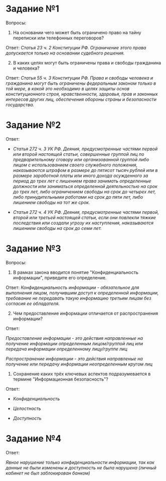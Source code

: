 # **Задание №1**

Вопросы:

1. На основании чего может быть ограничено право на тайну переписки или телефонных переговоров?

Ответ: *Статья 23 ч. 2 Конституции РФ. Ограничение этого права допускается только на основании судебного решения.*

2. В каких целях могут быть ограничены права и свободы гражданина и человека?

Ответ: *Статья 55 ч. 3 Конституции РФ. Права и свободы человека и гражданина могут быть ограничены федеральным законом только в той мере, в какой это необходимо в целях защиты основ конституционного строя, нравственности, здоровья, прав и законных интересов других лиц, обеспечения обороны страны и безопасности государства.*

# **Задание №2**

Ответ: 

* *Статья 272 ч. 3 УК РФ. Деяния, предусмотренные частями первой или второй настоящей статьи, совершенные группой лиц по предварительному сговору или организованной группой либо лицом с использованием своего служебного положения, наказываются штрафом в размере до пятисот тысяч рублей или в размере заработной платы или иного дохода осужденного за период до трех лет с лишением права занимать определенные должности или заниматься определенной деятельностью на срок до трех лет, либо ограничением свободы на срок до четырех лет, либо принудительными работами на срок до пяти лет, либо лишением свободы на тот же срок.*

* *Статья 272 ч. 4 УК РФ. Деяния, предусмотренные частями первой, второй или третьей настоящей статьи, если они повлекли тяжкие последствия или создали угрозу их наступления, наказываются лишением свободы на срок до семи лет.*

# **Задание №3**

Вопросы:

1. В рамках закона вводится понятие "Конфиденциальность информации", приведите его определение.

Ответ: *Конфиденциальность информации - обязательное для выполнения лицом, получившим доступ к определенной информации, требование не передавать такую информацию третьим лицам без согласия ее обладателя.*

2. Чем предоставление информации отличается от распространения информации?

Ответ: 

*Предоставление информации - это действия направленные на получение информации определенным лицом/группой лиц или передача информации определенному лицу/группе лиц*

*Распространение информации - это действия направленые на получение или передачу информации неопределенным кругом лиц*

1. Сохранение каких трёх ключевых аспектов подразумевается в термине "Информационная безопасность"?

Ответ: 

* *Конфиденциальность*

* *Целостность* 

* *Доступность*

# **Задание №4**

Ответ: 

*Явное нарушение только конфиденциальности информации, так как данные не были изменены и доступность не была нарушена (личный кабинет не был заблокирован банком)*